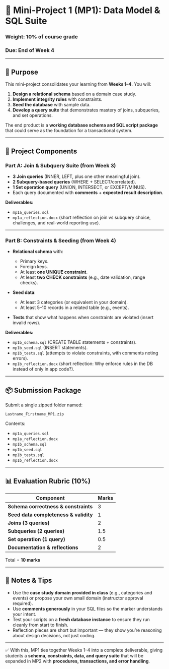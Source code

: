 # 📑 Mini-Project 1 (MP1): Data Model & SQL Suite

### Weight: **10% of course grade**

### Due: End of **Week 4**

---

## 🎯 Purpose

This mini-project consolidates your learning from **Weeks 1–4**. You will:

1. **Design a relational schema** based on a domain case study.
2. **Implement integrity rules** with constraints.
3. **Seed the database** with sample data.
4. **Develop a query suite** that demonstrates mastery of joins, subqueries, and set operations.

The end product is a **working database schema and SQL script package** that could serve as the foundation for a transactional system.

---

## 📂 Project Components

### Part A: Join & Subquery Suite (from Week 3)

* **3 Join queries** (INNER, LEFT, plus one other meaningful join).
* **2 Subquery-based queries** (WHERE + SELECT/correlated).
* **1 Set operation query** (UNION, INTERSECT, or EXCEPT/MINUS).
* Each query documented with **comments** + **expected result description**.

**Deliverables:**

* `mp1a_queries.sql`
* `mp1a_reflection.docx` (short reflection on join vs subquery choice, challenges, and real-world reporting use).

---

### Part B: Constraints & Seeding (from Week 4)

* **Relational schema** with:

  * Primary keys.
  * Foreign keys.
  * At least **one UNIQUE constraint**.
  * At least **two CHECK constraints** (e.g., date validation, range checks).
* **Seed data**:

  * At least 3 categories (or equivalent in your domain).
  * At least 5–10 records in a related table (e.g., events).
* **Tests** that show what happens when constraints are violated (insert invalid rows).

**Deliverables:**

* `mp1b_schema.sql` (CREATE TABLE statements + constraints).
* `mp1b_seed.sql` (INSERT statements).
* `mp1b_tests.sql` (attempts to violate constraints, with comments noting errors).
* `mp1b_reflection.docx` (short reflection: Why enforce rules in the DB instead of only in app code?).

---

## 📦 Submission Package

Submit a single zipped folder named:

```
Lastname_Firstname_MP1.zip
```

Contents:

* `mp1a_queries.sql`
* `mp1a_reflection.docx`
* `mp1b_schema.sql`
* `mp1b_seed.sql`
* `mp1b_tests.sql`
* `mp1b_reflection.docx`

---

## 📊 Evaluation Rubric (10%)

| Component                             | Marks |
| ------------------------------------- | ----- |
| **Schema correctness & constraints**  | 3     |
| **Seed data completeness & validity** | 1     |
| **Joins (3 queries)**                 | 2     |
| **Subqueries (2 queries)**            | 1.5   |
| **Set operation (1 query)**           | 0.5   |
| **Documentation & reflections**       | 2     |

Total = **10 marks**

---

## 🧭 Notes & Tips

* Use the **case study domain provided in class** (e.g., categories and events) or propose your own small domain (instructor approval required).
* Use **comments generously** in your SQL files so the marker understands your intent.
* Test your scripts on a **fresh database instance** to ensure they run cleanly from start to finish.
* Reflection pieces are short but important — they show you’re reasoning about design decisions, not just coding.

---

✅ With this, MP1 ties together Weeks 1–4 into a complete deliverable, giving students a **schema, constraints, data, and query suite** that will be expanded in MP2 with **procedures, transactions, and error handling**.
